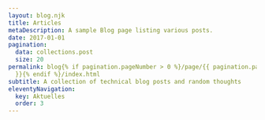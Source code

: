 ```yaml
---
layout: blog.njk
title: Articles
metaDescription: A sample Blog page listing various posts.
date: 2017-01-01
pagination:
  data: collections.post
  size: 20
permalink: blog{% if pagination.pageNumber > 0 %}/page/{{ pagination.pageNumber
  }}{% endif %}/index.html
subtitle: A collection of technical blog posts and random thoughts
eleventyNavigation:
  key: Aktuelles
  order: 3
---
```

